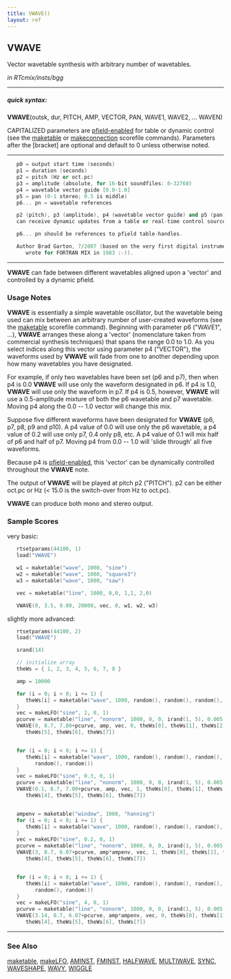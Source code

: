 ```yaml
---
title: VWAVE()
layout: ref
---
```


## VWAVE

Vector wavetable synthesis with arbitrary number of wavetables.

*in RTcmix/insts/bgg*  
  

-----

##### quick syntax:

**VWAVE**(outsk, dur, PITCH, AMP, VECTOR, PAN, WAVE1, WAVE2, ... WAVEN)

CAPITALIZED parameters are [pfield-enabled](pfield-enabled.html) for
table or dynamic control (see the
[maketable](../scorefile/maketable.html) or
[makeconnection](../scorefile/makeconnection.html) scorefile
commands). Parameters after the \[bracket\] are optional and default to
0 unless otherwise noted.

-----

  

```cpp
   p0 = output start time (seconds)
   p1 = duration (seconds)
   p2 = pitch (Hz or oct.pc)
   p3 = amplitude (absolute, for 16-bit soundfiles: 0-32768)
   p4 = wavetable vector guide [0.0-1.0]
   p5 = pan (0-1 stereo; 0.5 is middle)
   p6... pn = wavetable references

   p2 (pitch), p3 (amplitude), p4 (wavetable vector guide) and p5 (pan)
   can receive dynamic updates from a table or real-time control source.

   p6... pn should be references to pfield table-handles.

   Author Brad Garton, 7/2007 (based on the very first digital instrument I (Brad)
      wrote for FORTRAN MIX in 1983 :-)).
```

  

-----

  
**VWAVE** can fade between different wavetables aligned upon a 'vector'
and controlled by a dynamic pfield.

### Usage Notes

**VWAVE** is essentially a simple wavetable oscillator, but the
wavetable being used can mix between an arbitrary number of user-created
waveforms (see the [maketable](../scorefile/maketable.html) scorefile
command). Beginning with parameter p6 ("WAVE1", ...), **VWAVE** arranges
these along a 'vector' (nomenclature taken from commercial synthesis
techniques) that spans the range 0.0 to 1.0. As you select indices along
this vector using parameter p4 ("VECTOR"), the waveforms used by
**VWAVE** will fade from one to another depending upon how many
wavetables you have designated.

For example, if only two wavetables have been set (p6 and p7), then when
p4 is 0.0 **VWAVE** will use only the waveform designated in p6. If p4
is 1.0, **VWAVE** will use only the waveform in p7. If p4 is 0.5,
however, **VWAVE** will use a 0.5-amplitude mixture of both the p6
wavetable and p7 wavetable. Moving p4 along the 0.0 -- 1.0 vector will
change this mix.

Suppose five different waveforms have been designated for **VWAVE** (p6,
p7, p8, p9 and p10). A p4 value of 0.0 will use only the p6 wavetable, a
p4 value of 0.2 will use only p7, 0.4 only p8, etc. A p4 value of 0.1
will mix half of p6 and half of p7. Moving p4 from 0.0 -- 1.0 will
'slide through' all five waveforms.

Because p4 is [pfield-enabled](pfield-enabled.html), this 'vector' can
be dynamically controlled throughout the **VWAVE** note.

The output of **VWAVE** will be played at pitch p2 ("PITCH"). p2 can be
either oct.pc or Hz (\< 15.0 is the switch-over from Hz to oct.pc).

**VWAVE** can produce both mono and stereo output.

### Sample Scores

very basic:

```cpp
   rtsetparams(44100, 1)
   load("VWAVE")

   w1 = maketable("wave", 1000, "sine")
   w2 = maketable("wave", 1000, "square3")
   w3 = maketable("wave", 1000, "saw")

   vec = maketable("line", 1000, 0,0, 1,1, 2,0)

   VWAVE(0, 3.5, 9.00, 20000, vec, 0, w1, w2, w3)
```

  
  
slightly more advanced:

```cpp
   rtsetparams(44100, 2)
   load("VWAVE")

   srand(14)

   // initialize array
   theWs = { 1, 2, 3, 4, 5, 6, 7, 8 }

   amp = 10000

   for (i = 0; i < 8; i += 1) {
      theWs[i] = maketable("wave", 1000, random(), random(), random(), random())
   }
   vec = makeLFO("sine", 2, 0, 1)
   pcurve = maketable("line", "nonorm", 1000, 0, 0, irand(1, 5), 0.005, irand(5, 10), 0.02)
   VWAVE(0, 8.7, 7.00+pcurve, amp, vec, 0, theWs[0], theWs[1], theWs[2], theWs[3], theWs[4],
      theWs[5], theWs[6], theWs[7])


   for (i = 0; i < 8; i += 1) {
      theWs[i] = maketable("wave", 1000, random(), random(), random(), random(), random(),
         random(), random())
   }
   vec = makeLFO("sine", 0.3, 0, 1)
   pcurve = maketable("line", "nonorm", 1000, 0, 0, irand(1, 5), 0.005, irand(5, 10), 0.02)
   VWAVE(0.1, 8.7, 7.00+pcurve, amp, vec, 1, theWs[0], theWs[1], theWs[2], theWs[3],
      theWs[4], theWs[5], theWs[6], theWs[7])


   ampenv = maketable("window", 1000, "hanning")
   for (i = 0; i < 8; i += 1) {
      theWs[i] = maketable("wave", 1000, random(), random(), random(), random())
   }
   vec = makeLFO("sine", 0.2, 0, 1)
   pcurve = maketable("line", "nonorm", 1000, 0, 0, irand(1, 5), 0.005, irand(5, 10), 0.02)
   VWAVE(3, 8.7, 6.07+pcurve, amp*ampenv, vec, 1, theWs[0], theWs[1], theWs[2], theWs[3],
      theWs[4], theWs[5], theWs[6], theWs[7])


   for (i = 0; i < 8; i += 1) {
      theWs[i] = maketable("wave", 1000, random(), random(), random(), random(), random(),
         random(), random())
   }
   vec = makeLFO("sine", 4, 0, 1)
   pcurve = maketable("line", "nonorm", 1000, 0, 0, irand(1, 5), 0.005, irand(5, 10), 0.02)
   VWAVE(3.14, 8.7, 6.07+pcurve, amp*ampenv, vec, 0, theWs[0], theWs[1], theWs[2], theWs[3],
      theWs[4], theWs[5], theWs[6], theWs[7])
```

  

-----

### See Also

[maketable](../scorefile/maketable.html),
[makeLFO](../scorefile/makeLFO.html), [AMINST](AMINST.html),
[FMINST](FMINST.html), [HALFWAVE](HALFWAVE.html),
[MULTIWAVE](MULTIWAVE.html), [SYNC](SYNC.html),
[WAVESHAPE](WAVESHAPE.html), [WAVY](WAVY.html), [WIGGLE](WIGGLE.html)
